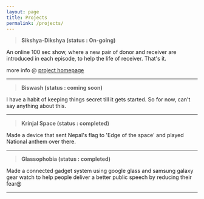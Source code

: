 ```yaml
---
layout: page
title: Projects
permalink: /projects/
---
```

> **Sikshya-Dikshya (status : On-going)**

An online 100 sec show, where a new pair of donor and receiver are introduced in each episode, to help the life of receiver. That's it.

more info @ [project homepage]({{site.data.pages.projects.shikshya-dikshya.url}})

---

> **Biswash (status : coming soon)**

I have a habit of keeping things secret till it gets started. So for now, can't say anything about this.

---

> **Krinjal Space (status : completed)**

Made a device that sent Nepal's flag to 'Edge of the space' and played National anthem over there.

---

> **Glassophobia (status : completed)**

Made a connected gadget system using google glass and samsung galaxy gear watch to help people deliver a better public speech by reducing their fear@

---
